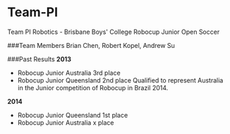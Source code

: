 Team-PI
=======

Team PI Robotics - Brisbane Boys' College
Robocup Junior Open Soccer

###Team Members
Brian Chen, Robert Kopel, Andrew Su

###Past Results
**2013**
- Robocup Junior Australia 3rd place
- Robocup Junior Queensland 2nd place
Qualified to represent Australia in the Junior competition of Robocup in Brazil 2014.

**2014**
- Robocup Junior Queensland 1st place
- Robocup Junior Australia x place

